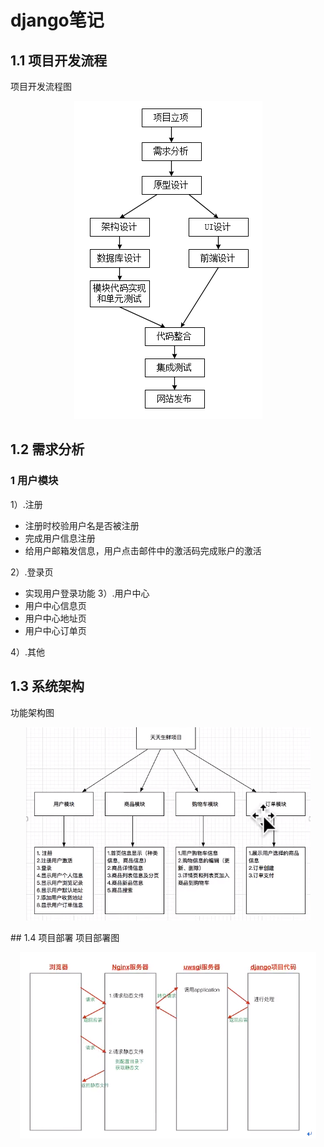 # django笔记
## 1.1 项目开发流程
项目开发流程图
<p align="center"><img src="img/001.png" ></p>

## 1.2 需求分析

### 1 用户模块
1）.注册  
- 注册时校验用户名是否被注册
- 完成用户信息注册
- 给用户邮箱发信息，用户点击邮件中的激活码完成账户的激活

2）.登录页
- 实现用户登录功能
3）.用户中心
- 用户中心信息页
- 用户中心地址页
- 用户中心订单页 

4）.其他

## 1.3 系统架构
功能架构图

<p align="center"><img src="https://github.com/eastlong/djangonote2/blob/master/img/%E5%8A%9F%E8%83%BD%E6%9E%B6%E6%9E%84%E5%9B%BE.PNG" ></p> 
## 1.4 项目部署
项目部署图

<p align="center"><img src="img/项目部署图.png"  ></p> 

## 
